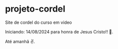 # projeto-cordel
 Site de cordel do curso em video

Iniciando: 14/08/2024 para honra de Jesus Cristo!! 🙌.

Até amanhã ✌️. 